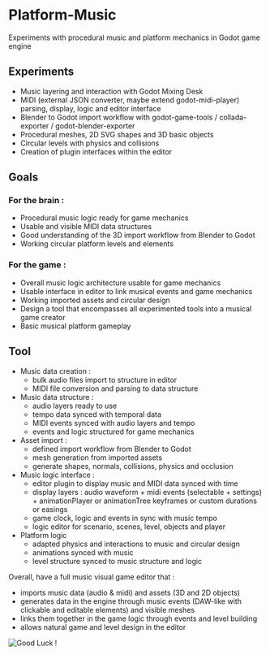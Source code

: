 # Platform-Music
Experiments with procedural music and platform mechanics in Godot game engine

## Experiments

- Music layering and interaction with Godot Mixing Desk
- MIDI (external JSON converter, maybe extend godot-midi-player) parsing, display, logic and editor interface
- Blender to Godot import workflow with godot-game-tools / collada-exporter / godot-blender-exporter
- Procedural meshes, 2D SVG shapes and 3D basic objects
- Circular levels with physics and collisions
- Creation of plugin interfaces within the editor

## Goals

### For the brain :
- Procedural music logic ready for game mechanics
- Usable and visible MIDI data structures
- Good understanding of the 3D import workflow from Blender to Godot
- Working circular platform levels and elements

### For the game :
- Overall music logic architecture usable for game mechanics
- Usable interface in editor to link musical events and game mechanics
- Working imported assets and circular design
- Design a tool that encompasses all experimented tools into a musical game creator
- Basic musical platform gameplay

## Tool

- Music data creation : 
    - bulk audio files import to structure in editor
    - MIDI file conversion and parsing to data structure
- Music data structure :
    - audio layers ready to use
    - tempo data synced with temporal data
    - MIDI events synced with audio layers and tempo
    - events and logic structured for game mechanics
- Asset import :
    - defined import workflow from Blender to Godot
    - mesh generation from imported assets
    - generate shapes, normals, collisions, physics and occlusion
- Music logic interface :
    - editor plugin to display music and MIDI data synced with time
    - display layers : audio waveform + midi events (selectable + settings) + animationPlayer or animationTree keyframes or custom durations or easings
    - game clock, logic and events in sync with music tempo
    - logic editor for scenario, scenes, level, objects and player
- Platform logic
    - adapted physics and interactions to music and circular design
    - animations synced with music
    - level structure synced to music structure and logic

Overall, have a full music visual game editor that :
- imports music data (audio & midi) and assets (3D and 2D objects)
- generates data in the engine through music events (DAW-like with clickable and editable elements) and visible meshes
- links them together in the game logic through events and level building
- allows natural game and level design in the editor


![Good Luck !](https://media.giphy.com/media/Y2b0W3I2UnNiVuYhVc/giphy.gif "Good Luck !!")
